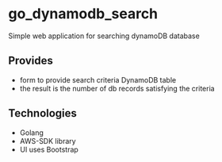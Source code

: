 # go_dynamodb_search
Simple web application for searching dynamoDB database

## Provides

* form to provide search criteria DynamoDB table
* the result is the number of db records satisfying the criteria

## Technologies

* Golang
* AWS-SDK library
* UI uses Bootstrap

